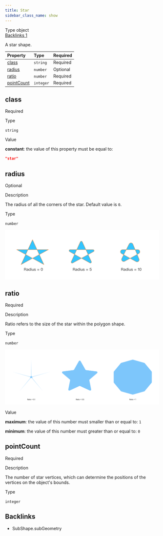 ```yaml
---
title: Star
sidebar_class_name: show
---
```


<div className="section-badges">

<div className="badge type">
        <span className="label">Type</span>
        <span className="value">object</span>
      </div>

<a href="#backlinks" className="badge backlinks">
          <span className="label">Backlinks</span>
          <span className="value">1</span>
        </a>

</div>

A star shape.

<div className="property-preview">

<div className="property-table">

| Property                  | Type      | Required                                            |
| :------------------------ | :-------- | :-------------------------------------------------- |
| [class](#class)           | `string`  | <span className="property-required">Required</span> |
| [radius](#radius)         | `number`  | <span className="property-optional">Optional</span> |
| [ratio](#ratio)           | `number`  | <span className="property-required">Required</span> |
| [pointCount](#pointcount) | `integer` | <span className="property-required">Required</span> |

</div>

</div>

<div className="property">

<div className="property-heading">

## class

<span className="property-required">Required</span>

</div>

<div className="property-item">

Type

`string`

</div>

<div className="property-item">

Value

<div className="value-description">

**constant**: the value of this property must be equal to:

```json
"star"
```

</div>

</div>

</div>

<div className="property">

<div className="property-heading">

## radius

<span className="property-optional">Optional</span>

</div>

<div className="property-item">

Description

<div>

The radius of all the corners of the star.
Default value is `0`.

</div>

</div>

<div className="property-item">

Type

`number`

</div>

<div className="property-item">

<p></p>

<div className="property-images">

<img src="/img/vector/Path/radius_star.png" alt="" />

</div>

</div>

</div>

<div className="property">

<div className="property-heading">

## ratio

<span className="property-required">Required</span>

</div>

<div className="property-item">

Description

<div>

Ratio refers to the size of the star within the polygon shape.

</div>

</div>

<div className="property-item">

Type

`number`

</div>

<div className="property-item">

<p></p>

<div className="property-images">

<img src="/img/vector/Path/star_ratio.png" alt="" />

</div>

</div>

<div className="property-item">

Value

<div className="value-description">

**maximum**: the value of this number must smaller than or equal to: `1`

**minimum**: the value of this number must greater than or equal to: `0`

</div>

</div>

</div>

<div className="property">

<div className="property-heading">

## pointCount

<span className="property-required">Required</span>

</div>

<div className="property-item">

Description

<div>

The number of star vertices, which can determine the positions of the vertices on the object's bounds.

</div>

</div>

<div className="property-item">

Type

`integer`

</div>

</div>

<div id="backlinks" className="section-backlinks">

<div className="backlinks-title"><h2>Backlinks</h2></div>

<ul className="backlinks-list">

<li className="backlink">
      <Link to='/specs/vectorgraphics/sub-shape#subgeometry'>SubShape.subGeometry</Link>
      </li>

</ul>

</div>
